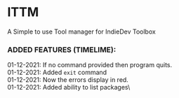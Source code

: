 # ITTM

A Simple to use Tool manager for IndieDev Toolbox

### ADDED FEATURES (TIMELIME):

01-12-2021: If no command provided then program quits.\
01-12-2021: Added `exit` command\
01-12-2021: Now the errors display in red.\
01-12-2021: Added ability to list packages\